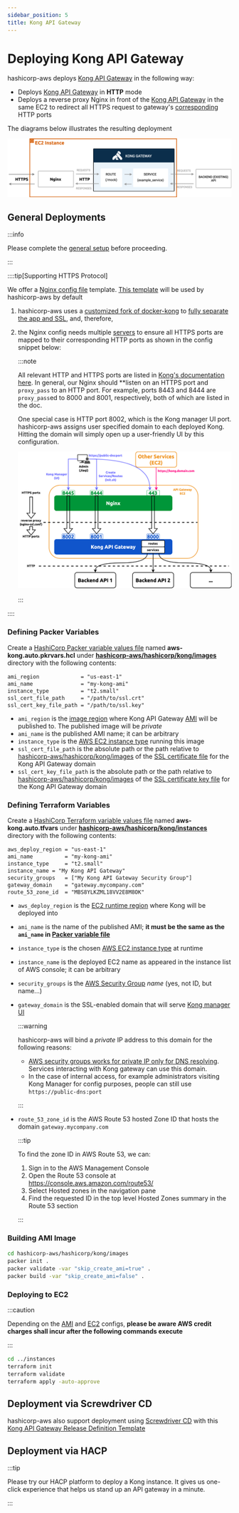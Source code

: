 ```yaml
---
sidebar_position: 5
title: Kong API Gateway
---
```


[//]: # (Copyright Jiaqi Liu)

[//]: # (Licensed under the Apache License, Version 2.0 &#40;the "License"&#41;;)
[//]: # (you may not use this file except in compliance with the License.)
[//]: # (You may obtain a copy of the License at)

[//]: # (    http://www.apache.org/licenses/LICENSE-2.0)

[//]: # (Unless required by applicable law or agreed to in writing, software)
[//]: # (distributed under the License is distributed on an "AS IS" BASIS,)
[//]: # (WITHOUT WARRANTIES OR CONDITIONS OF ANY KIND, either express or implied.)
[//]: # (See the License for the specific language governing permissions and)
[//]: # (limitations under the License.)

Deploying Kong API Gateway
==========================

hashicorp-aws deploys [Kong API Gateway] in the following way:

- Deploys [Kong API Gateway] in **HTTP** mode
- Deploys a reverse proxy Nginx in front of the [Kong API Gateway] in the same EC2 to redirect all HTTPS request to
  gateway's
  [corresponding](https://qubitpi.github.io/docs.konghq.com/gateway/latest/production/networking/default-ports/) HTTP
  ports

The diagrams below illustrates the resulting deployment

![Error loading kong-deployment-diagram.png](img/kong-deployment-diagram.png)

General Deployments
-------------------

:::info

Please complete the [general setup](setup#setup) before proceeding.

:::

::::tip[Supporting HTTPS Protocol]

We offer a [Nginx config file](setup#optional-setup-ssl) template.
[This template](https://github.com/QubitPi/hashicorp-aws/blob/master/hashicorp/kong/images/nginx-ssl.conf) will be used
by hashicorp-aws by default

1. hashicorp-aws uses a [customized fork of docker-kong](https://github.com/QubitPi/docker-kong) to
  [fully separate the app and SSL](https://github.com/QubitPi/docker-kong/pull/1),
   and, therefore,
2. the Nginx config needs multiple [servers](https://www.nginx.com/resources/wiki/start/topics/examples/server_blocks/)
   to ensure all HTTPS ports are mapped to their corresponding HTTP ports as shown in the config snippet below:

   :::note

   All relevant HTTP and HTTPS ports are listed in
   [Kong's documentation here](https://qubitpi.github.io/docs.konghq.com/gateway/latest/production/networking/default-ports/).
   In general, our Nginx should **listen on an HTTPS port and `proxy_pass` to an HTTP port. For example, ports 8443 and
   8444 are `proxy_pass`ed to 8000 and 8001, respectively, both of which are listed in the doc.

   One special case is HTTP port 8002, which is the Kong manager UI port. hashicorp-aws assigns user specified domain
   to each deployed Kong. Hitting the domain will simply open up a user-friendly UI by this configuration.

   ![Error loading kong-ports-diagram.png](img/kong-ports-diagram.png)

   :::

::::

### Defining Packer Variables

Create a [HashiCorp Packer variable values file] named **aws-kong.auto.pkrvars.hcl** under
**[hashicorp-aws/hashicorp/kong/images]** directory with the following contents:

```hcl title="hashicorp-aws/hashicorp/kong/images/aws-kong.auto.pkrvars.hcl"
ami_region             = "us-east-1"
ami_name               = "my-kong-ami"
instance_type          = "t2.small"
ssl_cert_file_path     = "/path/to/ssl.crt"
ssl_cert_key_file_path = "/path/to/ssl.key"
```

- `ami_region` is the [image region][AWS regions] where Kong API Gateway [AMI][AWS AMI] will be published to. The
  published image will be _private_
- `ami_name` is the published AMI name; it can be arbitrary
- `instance_type` is the [AWS EC2 instance type] running this image
- `ssl_cert_file_path` is the absolute path or the path relative to [hashicorp-aws/hashicorp/kong/images] of
  the [SSL certificate file](setup#optional-setup-ssl) for the Kong API Gateway domain
- `ssl_cert_key_file_path`  is the absolute path or the path relative to [hashicorp-aws/hashicorp/kong/images] of the
  [SSL certificate key file](setup#optional-setup-ssl) for the Kong API Gateway domain

### Defining Terraform Variables

Create a [HashiCorp Terraform variable values file] named **aws-kong.auto.tfvars** under
**[hashicorp-aws/hashicorp/kong/instances]** directory with the following contents:

```hcl title="hashicorp-aws/hashicorp/kong/instances/aws-kong.auto.tfvars"
aws_deploy_region = "us-east-1"
ami_name          = "my-kong-ami"
instance_type     = "t2.small"
instance_name = "My Kong API Gateway"
security_groups   = ["My Kong API Gateway Security Group"]
gateway_domain    = "gateway.mycompany.com"
route_53_zone_id  = "MBS8YLKZML18VV2E8M8OK"
```

- `aws_deploy_region` is the [EC2 runtime region][AWS regions] where Kong will be deployed into
- `ami_name` is the name of the published AMI; **it must be the same as the `ami_name` in
  [Packer variable file](#defining-packer-variables)**
- `instance_type` is the chosen [AWS EC2 instance type] at runtime
- `instance_name` is the deployed EC2 name as appeared in the instance list of AWS console; it can be arbitrary
- `security_groups` is the [AWS Security Group] _name_ (yes, not ID, but name...)
- `gateway_domain` is the SSL-enabled domain that will serve [Kong manager UI]

  :::warning

  hashicorp-aws will bind a _private_ IP address to this domain for the following reasons:

    - [AWS security groups works for private IP only for DNS resolving](https://serverfault.com/a/967483). Services
      interacting with Kong gateway can use this domain.
    - In the case of internal access, for example administrators visiting Kong Manager for config purposes, people can
      still use `https://public-dns:port`

  :::

- `route_53_zone_id` is the AWS Route 53 hosted Zone ID that hosts the domain `gateway.mycompany.com`

  :::tip

  To find the zone ID in AWS Route 53, we can:

  1. Sign in to the AWS Management Console
  2. Open the Route 53 console at https://console.aws.amazon.com/route53/
  3. Select Hosted zones in the navigation pane
  4. Find the requested ID in the top level Hosted Zones summary in the Route 53 section

  :::

### Building AMI Image

```bash
cd hashicorp-aws/hashicorp/kong/images
packer init .
packer validate -var "skip_create_ami=true" .
packer build -var "skip_create_ami=false" .
```

### Deploying to EC2

:::caution

Depending on the [AMI](#defining-packer-variables) and [EC2](#defining-terraform-variables) configs, **please be aware
AWS credit charges shall incur after the following commands execute**

:::

```bash
cd ../instances
terraform init
terraform validate
terraform apply -auto-approve
```

Deployment via Screwdriver CD
-----------------------------

hashicorp-aws also support deployment using [Screwdriver CD] with this [Kong API Gateway Release Definition Template]

Deployment via HACP
-------------------

:::tip

Please try our HACP platform to deploy a Kong instance. It gives us one-click experience that helps us stand up an API
gateway in a minute.

:::

[AWS AMI]: https://docs.aws.amazon.com/AWSEC2/latest/UserGuide/AMIs.html
[AWS EC2 instance type]: https://aws.amazon.com/ec2/instance-types/
[AWS regions]: https://docs.aws.amazon.com/AmazonRDS/latest/UserGuide/Concepts.RegionsAndAvailabilityZones.html#Concepts.RegionsAndAvailabilityZones.Availability
[AWS Security Group]: https://docs.aws.amazon.com/vpc/latest/userguide/vpc-security-groups.html

[hashicorp-aws/hashicorp/kong/images]: https://github.com/QubitPi/hashicorp-aws/tree/master/hashicorp/kong/images
[hashicorp-aws/hashicorp/kong/instances]: https://github.com/QubitPi/hashicorp-aws/tree/master/hashicorp/kong/instances
[HashiCorp Packer - Install]: https://qubitpi.github.io/hashicorp-packer/packer/install
[HashiCorp Packer variable values file]: https://qubitpi.github.io/hashicorp-packer/packer/guides/hcl/variables#from-a-file
[HashiCorp Terraform - Install]: https://qubitpi.github.io/hashicorp-terraform/terraform/install
[HashiCorp Terraform variable values file]: https://qubitpi.github.io/hashicorp-terraform/terraform/language/values/variables#variable-definitions-tfvars-files

[Kong API Gateway]: https://qubitpi.github.io/docs.konghq.com/gateway/latest/
[Kong API Gateway Release Definition Template]: https://github.com/QubitPi/kong-api-gateway-release-definition-template
[Kong manager UI]: https://qubitpi.github.io/docs.konghq.com/gateway/latest/kong-manager/

[Screwdriver CD]: https://qubitpi.github.io/screwdriver-cd-homepage/
